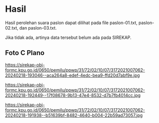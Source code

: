 # Hasil

Hasil perolehan suara paslon dapat dilihat pada file paslon-01.txt, paslon-02.txt, dan paslon-03.txt.

Jika tidak ada, artinya data tersebut belum ada pada SIREKAP.

## Foto C Plano

https://sirekap-obj-formc.kpu.go.id/0650/pemilu/ppwp/31/72/02/10/07/3172021007062-20240218-193046--aca264a8-edef-4edc-bea9-ffd20d7abf9e.jpg

https://sirekap-obj-formc.kpu.go.id/0650/pemilu/ppwp/31/72/02/10/07/3172021007062-20240218-192449--17f08678-9b13-47e4-8532-d7b7fb4014cc.jpg

https://sirekap-obj-formc.kpu.go.id/0650/pemilu/ppwp/31/72/02/10/07/3172021007062-20240218-191938--b51639bf-8482-4640-b004-22b59ad73057.jpg
